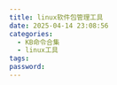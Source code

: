 ```yaml
---
title: linux软件包管理工具
date: 2025-04-14 23:08:56
categories:
  - KB命令合集
  - linux工具
tags: 
password:
---
```


